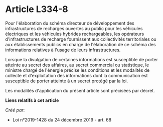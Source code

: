 # Article L334-8

Pour l'élaboration du schéma directeur de développement des infrastructures de recharges ouvertes au public pour les
véhicules électriques et les véhicules hybrides rechargeables, les opérateurs d'infrastructures de recharge fournissent aux
collectivités territoriales ou aux établissements publics en charge de l'élaboration de ce schéma des informations relatives
à l'usage de leurs infrastructures.

Lorsque la divulgation de certaines informations est susceptible de porter atteinte au secret des affaires, au secret
commercial ou statistique, le ministre chargé de l'énergie précise les conditions et les modalités de collecte et
d'exploitation des informations dont la communication est susceptible de porter atteinte à un secret protégé par la loi.

Les modalités d'application du présent article sont précisées par décret.

**Liens relatifs à cet article**

_Créé par_:

  - Loi n°2019-1428 du 24 décembre 2019 - art. 68
